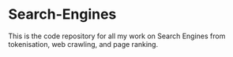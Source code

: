 # Search-Engines
This is the code repository for all my work on Search Engines from tokenisation, web crawling, and page ranking.
